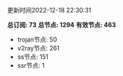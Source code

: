 更新时间2022-12-18 22:30:31

**总订阅: 73**
**总节点: 1294**
**有效节点: 463**
- trojan节点: 50
- v2ray节点: 261
- ss节点: 151
- ssr节点: 1
